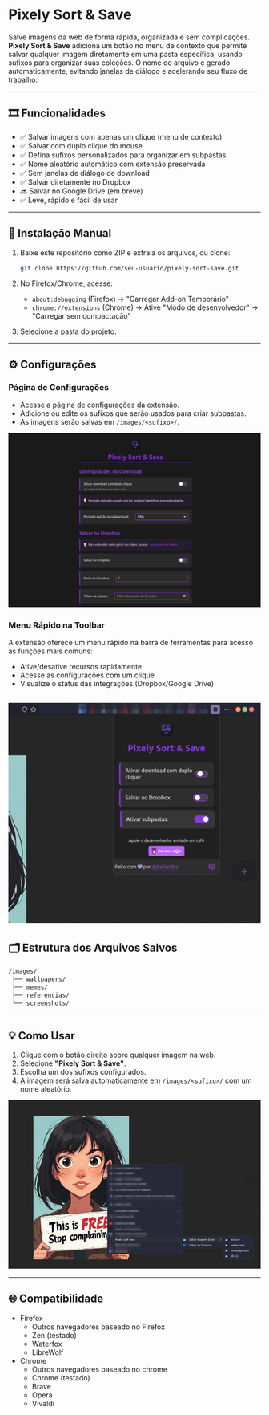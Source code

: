 # Pixely Sort & Save

Salve imagens da web de forma rápida, organizada e sem complicações.
**Pixely Sort & Save** adiciona um botão no menu de contexto que permite salvar qualquer imagem diretamente em uma pasta específica, usando sufixos para organizar suas coleções. O nome do arquivo é gerado automaticamente, evitando janelas de diálogo e acelerando seu fluxo de trabalho.

---

## 🎞️ Funcionalidades

* ✅ Salvar imagens com apenas um clique (menu de contexto)
* ✅ Salvar com duplo clique do mouse
* ✅ Defina sufixos personalizados para organizar em subpastas
* ✅ Nome aleatório automático com extensão preservada
* ✅ Sem janelas de diálogo de download
* ✅ Salvar diretamente no Dropbox
* 🔜 Salvar no Google Drive (em breve)
* ✅ Leve, rápido e fácil de usar


---

## 🚀 Instalação Manual

1. Baixe este repositório como ZIP e extraia os arquivos, ou clone:

   ```bash
   git clone https://github.com/seu-usuario/pixely-sort-save.git
   ```
2. No Firefox/Chrome, acesse:

   * `about:debugging` (Firefox) → "Carregar Add-on Temporário"
   * `chrome://extensions` (Chrome) → Ative "Modo de desenvolvedor" → "Carregar sem compactação"
3. Selecione a pasta do projeto.

---

## ⚙️ Configurações

### Página de Configurações

* Acesse a página de configurações da extensão.
* Adicione ou edite os sufixos que serão usados para criar subpastas.
* As imagens serão salvas em `/images/<sufixo>/`.

![image](./screenshot/confi.png)


### Menu Rápido na Toolbar
A extensão oferece um menu rápido na barra de ferramentas para acesso às funções mais comuns:

* Ative/desative recursos rapidamente
* Acesse as configurações com um clique
* Visualize o status das integrações (Dropbox/Google Drive)

![image](./screenshot/tolbar.png)
---

## 🗂️ Estrutura dos Arquivos Salvos

```
/images/
 ├── wallpapers/
 ├── memes/
 ├── referencias/
 └── screenshots/
```

---

## 💡 Como Usar

1. Clique com o botão direito sobre qualquer imagem na web.
2. Selecione **"Pixely Sort & Save"**.
3. Escolha um dos sufixos configurados.
4. A imagem será salva automaticamente em `/images/<sufixo>/` com um nome aleatório.

![image](./screenshot/use.png)

---

## 🌐 Compatibilidade

* Firefox
  * Outros navegadores  baseado no Firefox
  * Zen (testado)
  * Waterfox
  * LibreWolf
* Chrome
  * Outros navegadores baseado no chrome
  * Chrome (testado)
  * Brave
  * Opera
  * Vivaldi
